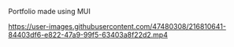Portfolio made using MUI 


https://user-images.githubusercontent.com/47480308/216810641-84403df6-e822-47a9-99f5-63403a8f22d2.mp4

